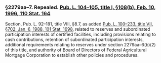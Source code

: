 ### §2279aa–7. Repealed. [Pub. L. 104–105, title I, §108(b), Feb. 10, 1996, 110 Stat. 164](/statviewer.htm?volume=110&page=164) ###

Section, Pub. L. 92–181, title VIII, §8.7, as added [Pub. L. 100–233, title VII, §702, Jan. 6, 1988, 101 Stat. 1698](/statviewer.htm?volume=101&page=1698), related to reserves and subordinated participation interests of certified facilities, including provisions relating to cash contributions, retention of subordinated participation interests, additional requirements relating to reserves under section 2279aa–6(b)(2) of this title, and authority of Board of Directors of Federal Agricultural Mortgage Corporation to establish other policies and procedures.